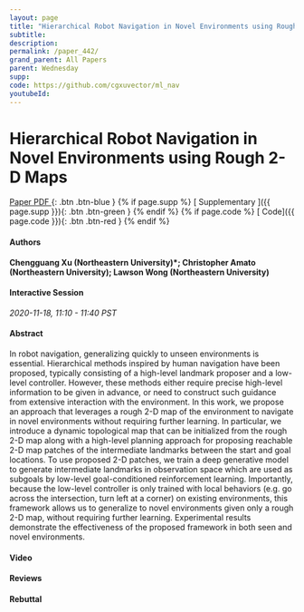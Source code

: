 ```yaml
---
layout: page
title: "Hierarchical Robot Navigation in Novel Environments using Rough 2-D Maps"
subtitle: 
description:
permalink: /paper_442/
grand_parent: All Papers
parent: Wednesday
supp: 
code: https://github.com/cgxuvector/ml_nav
youtubeId: 
---
```


# Hierarchical Robot Navigation in Novel Environments using Rough 2-D Maps

[<i class="fa fa-file-text-o" aria-hidden="true"></i> Paper PDF ](https://drive.google.com/file/d/11N5huogxSrWkL_dJm67KeldVEnaMHyG9/view){: .btn .btn-blue } {% if page.supp %} [<i class="fa fa-file-text-o" aria-hidden="true"></i> Supplementary ]({{ page.supp }}){: .btn .btn-green } {% endif %} {% if page.code %} [<i class="fa fa-github" aria-hidden="true"></i> Code]({{ page.code }}){: .btn .btn-red }
{% endif %}

#### Authors
**Chengguang Xu (Northeastern University)*; Christopher Amato (Northeastern University); Lawson Wong (Northeastern University)**

#### Interactive Session
*2020-11-18, 11:10 - 11:40 PST*

#### Abstract
In robot navigation, generalizing quickly to unseen environments is essential.  Hierarchical methods inspired by human navigation have been proposed, typically consisting of a high-level landmark proposer and a low-level controller. However, these methods either require precise high-level information to be given in advance, or need to construct such guidance from extensive interaction with the environment. In this work, we propose an approach that leverages a rough 2-D map of the environment to navigate in novel environments without requiring further learning. In particular, we introduce a dynamic topological map that can be initialized from the rough 2-D map along with a high-level planning approach for proposing reachable 2-D map patches of the intermediate landmarks between the start and goal locations. To use proposed 2-D patches, we train a deep generative model to generate intermediate landmarks in observation space which are used as subgoals by low-level goal-conditioned reinforcement learning. Importantly, because the low-level controller is only trained with local behaviors (e.g. go across the intersection, turn left at a corner) on existing environments, this framework allows us to generalize to novel environments given only a rough 2-D map, without requiring further learning. Experimental results demonstrate the effectiveness of the proposed framework in both seen and novel environments.

#### Video 

#### Reviews

#### Rebuttal
